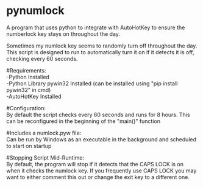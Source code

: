 # pynumlock
A program that uses python to integrate with AutoHotKey to ensure the numberlock key stays on throughout the day.

Sometimes my numlock key seems to randomly turn off throughout the day. This script is designed to run to automatically turn it on if it detects it is off, checking every 60 seconds.

#Requirements:  
-Python Installed  
-Python Library pywin32 Installed (can be installed using "pip install pywin32" in cmd)  
-AutoHotKey Installed  

#Configuration:  
By default the script checks every 60 seconds and runs for 8 hours. This can be reconfigured in the beginning of the "main()" function

#Includes a numlock.pyw file:  
Can be run by Windows as an executable in the background and scheduled to start on startup

#Stopping Script Mid-Runtime:  
By default, the program will stop if it detects that the CAPS LOCK is on when it checks the numlock key. If you frequently use CAPS LOCK you may want to either comment this out or change the exit key to a different one.
